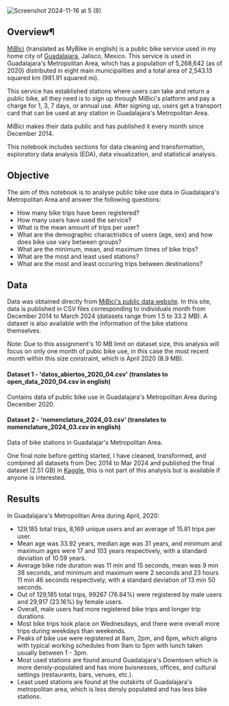 ![Screenshot 2024-11-16 at 5 (8)](https://github.com/user-attachments/assets/02400ec2-4d21-45e8-9b18-9ca777a62ddb)

## Overview¶

[MiBici](https://www.mibici.net/) (translated as MyBike in english) is a public bike service used in my home city of [Guadalajara](https://en.wikipedia.org/wiki/Guadalajara), Jalisco, Mexico. This service is used in Guadalajara's Metropolitan Area, which has a population of 5,268,642 (as of 2020) distributed in eight main municipalities and a total area of 2,543.13 squared km (981.91 squared mi).

This service has established stations where users can take and return a public bike, all they need is to sign up through MiBici's platform and pay a charge for 1, 3, 7 days, or annual use. After signing up, users get a transport card that can be used at any station in Guadalajara's Metropolitan Area.

MiBici makes their data public and has published it every month since December 2014.

This notebook includes sections for data cleaning and transformation, exploratory data analysis (EDA), data visualization, and statistical analysis.

## Objective

The aim of this notebook is to analyse public bike use data in Guadalajara's Metropolitan Area and answer the following questions:

- How many bike trips have been registered?
- How many users have used the service?
- What is the mean amount of trips per user?
- What are the demographic charactristics of users (age, sex) and how does bike use vary between groups?
- What are the minimum, mean, and maximum times of bike trips?
- What are the most and least used stations?
- What are the most and least occuring trips between destinations?

## Data

Data was obtained directly from [MiBici's public data website](https://www.mibici.net/es/datos-abiertos/). In this site, data is published in CSV files corresponding to individuals month from December 2014 to March 2024 (datasets range from 1.5 to 33.2 MB). A dataset is also available with the information of the bike stations themselves.

Note: Due to this assignment's 10 MB limit on dataset size, this analysis will focus on only one month of pubic bike use, in this case the most recent month within this size constraint, which is April 2020 (8.9 MB).

#### Dataset 1 - 'datos_abiertos_2020_04.csv' (translates to open_data_2020_04.csv in english)

Contains data of public bike use in Guadalajara's Metropolitan Area during December 2020.

#### Dataset 2 - 'nomenclatura_2024_03.csv' (translates to nomenclature_2024_03.csv in english)

Data of bike stations in Guadalajar's Metropolitan Area.

One final note before getting started, I have cleaned, transformed, and combined all datasets from Dec 2014 to Mar 2024 and published the final dataset (2.51 GB) in [Kaggle](https://www.kaggle.com/datasets/sebastianquirarte/over-9-years-of-real-public-bike-use-data-mibici), this is not part of this analysis but is available if anyone is interested.

## Results

In Guadalajara's Metropolitan Area during April, 2020:

- 129,185 total trips, 8,169 unique users and an average of 15.81 trips per user.
- Mean age was 33.92 years, median age was 31 years, and minimum and maximum ages were 17 and 103 years respectively, with a standard deviation of 10.59 years.
- Average bike ride duration was 11 min and 15 seconds, mean was 9 min 38 seconds, and minimum and maximum were 2 seconds and 23 hours 11 min 46 seconds respectively, with a standard deviation of 13 min 50 seconds.
- Out of 129,185 total trips, 99267 (76.84%) were registered by male users and 29,917 (23.16%) by female users.
- Overall, male users had more registered bike trips and longer trip durations.
- Most bike trips took place on Wednesdays, and there were overall more trips during weekdays than weekends.
- Peaks of bike use were registered at 8am, 2pm, and 6pm, which aligns with typical working schedules from 9am to 5pm with lunch taken usually between 1 - 3pm.
- Most used stations are found around Guadalajara's Downtown which is more densly-populated and has more buisnesses, offices, and cultural settings (restaurants, bars, venues, etc.).
- Least used stations are found at the outskirts of Guadalajara's metropolitan area, which is less densly populated and has less bike stations.
